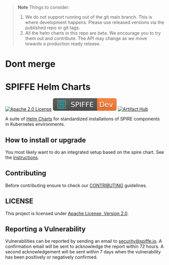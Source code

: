 >  **Note**
> Things to consider:
> 1. We do not support running out of the git main branch. This is where development happens. Please use released versions via the published repo or git tags.
> 2. All the helm charts in this repo are beta. We encourage you to try them out and contribute. The API may change as we move towards a production ready release.

# Dont merge

# SPIFFE Helm Charts

[![Apache 2.0 License](https://img.shields.io/github/license/spiffe/helm-charts)](https://opensource.org/licenses/Apache-2.0)
[![Development Phase](https://github.com/spiffe/spiffe/blob/main/.img/maturity/dev.svg)](https://github.com/spiffe/spiffe/blob/main/MATURITY.md#development)
[![Artifact Hub](https://img.shields.io/endpoint?url=https://artifacthub.io/badge/repository/spiffe)](https://artifacthub.io/packages/search?repo=spiffe)

A suite of [Helm Charts](https://helm.sh/docs) for standardized installations of SPIRE components in Kubernetes environments.

## How to install or upgrade

You most likely want to do an integrated setup based on the spire chart.
See the [Instructions](https://artifacthub.io/packages/helm/spiffe/spire#install-instructions).

## Contributing

Before contributing ensure to check our [CONTRIBUTING](CONTRIBUTING.md) guidelines.

## LICENSE

This project is licensed under [Apache License, Version 2.0](LICENSE).

## Reporting a Vulnerability

Vulnerabilities can be reported by sending an email to security@spiffe.io. A confirmation email will be sent to acknowledge the report within 72 hours. A second acknowledgement will be sent within 7 days when the vulnerability has been positively or negatively confirmed.
